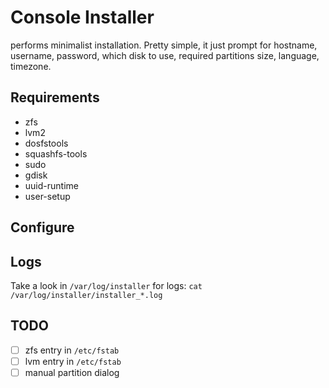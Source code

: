 Console Installer
======================
performs minimalist installation.
Pretty simple, it just prompt for hostname, username, password, which disk to use, required partitions size, language, timezone.

## Requirements
* zfs
* lvm2
* dosfstools
* squashfs-tools
* sudo
* gdisk
* uuid-runtime
* user-setup

## Configure

## Logs
Take a look in `/var/log/installer` for logs: `cat /var/log/installer/installer_*.log`

## TODO
- [ ] zfs entry in `/etc/fstab`
- [ ] lvm entry in `/etc/fstab`
- [ ] manual partition dialog